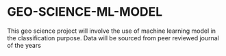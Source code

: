 # GEO-SCIENCE-ML-MODEL

This geo science project will involve the use of machine learning model in the classification purpose.
Data will be sourced from peer reviewed journal of the years
